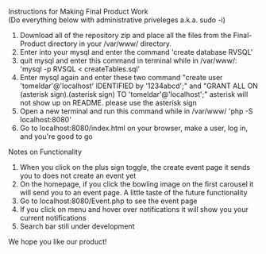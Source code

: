Instructions for Making Final Product Work  
(Do everything below with administrative priveleges a.k.a. sudo -i)  
1. Download all of the repository zip and place all the files from the Final-Product directory in your /var/www/ directory.  
2. Enter into your mysql and enter the command 'create database RVSQL'  
3. quit mysql and enter this command in terminal while in /var/www/: 'mysql -p RVSQL < createTables.sql'  
4. Enter mysql again and enter these two command "create user 'tomeldar'@'localhost' IDENTIFIED by '1234abcd';" and "GRANT ALL ON (asterisk sign).(asterisk sign) TO 'tomeldar'@'localhost';"  asterisk will not show up on README. please use the asterisk sign  
5. Open a new terminal and run this command while in /var/www/ 'php -S localhost:8080'  
6. Go to localhost:8080/index.html on your browser, make a user, log in, and you're good to go 

Notes on Functionality  
1. When you click on the plus sign toggle, the create event page it sends you to does not create an event yet  
2. On the homepage, if you click the bowling image on the first carousel it will send you to an event page. A little taste of the future functionality  
3. Go to localhost:8080/Event.php to see the event page  
4. If you click on menu and hover over notifications it will show you your current notifications  
5. Search bar still under development  

We hope you like our product!
